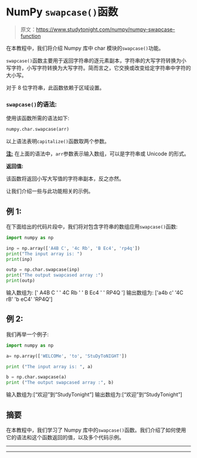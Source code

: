 # NumPy `swapcase()`函数

> 原文：<https://www.studytonight.com/numpy/numpy-swapcase-function>

在本教程中，我们将介绍 Numpy 库中 char 模块的`swapcase()`功能。

`swapcase()`函数主要用于返回字符串的逐元素副本，字符串的大写字符转换为小写字符，小写字符转换为大写字符。简而言之，它交换或改变给定字符串中字符的大小写。

对于 8 位字符串，此函数依赖于区域设置。

### `swapcase()`的语法:

使用该函数所需的语法如下:

```py
numpy.char.swapcase(arr)
```

以上语法表明`capitalize()`函数取两个参数。

<u>**注:**</u> 在上面的语法中，`arr`参数表示输入数组，可以是字符串或 Unicode 的形式。

**返回值:**

该函数将返回小写大写值的字符串副本，反之亦然。

让我们介绍一些与此功能相关的示例。

## 例 1:

在下面给出的代码片段中，我们将对包含字符串的数组应用`swapcase()`函数:

```py
import numpy as np

inp = np.array(['A4B C', '4c Rb', 'B Ec4', 'rp4q']) 
print("The input array is: ") 
print(inp)

outp = np.char.swapcase(inp) 
print("The output swapcased array :") 
print(outp) 
```

输入数组为:
[' A4B C ' ' 4C Rb ' ' B Ec4 ' ' RP4Q ']
输出数组为:
['a4b c' '4C rB' 'b eC4' 'RP4Q']

## 例 2:

我们再举一个例子:

```py
import numpy as np

a= np.array(['WELCOMe', 'to', 'StuDyToNIGHT']) 

print ("The input array is: ", a) 

b = np.char.swapcase(a) 
print ("The output swapcased array :", b) 
```

输入数组为:[“欢迎”到“StudyTonight”]
输出数组为:[“欢迎”到“StudyTonight”]

## 摘要

在本教程中，我们学习了 Numpy 库中的`swapcase()`函数。我们介绍了如何使用它的语法和这个函数返回的值，以及多个代码示例。

* * *

* * *